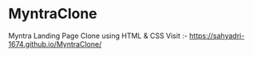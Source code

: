 # MyntraClone
Myntra Landing Page Clone using HTML &amp; CSS
Visit :-  https://sahyadri-1674.github.io/MyntraClone/
